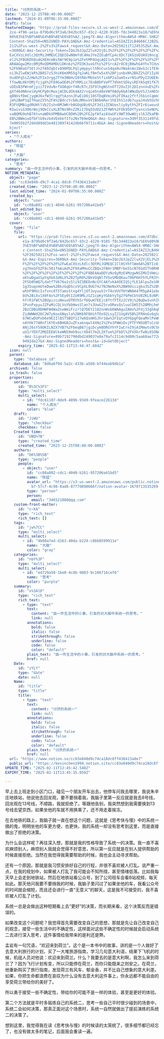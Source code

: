 ```yaml
---
title: "讨厌的系统一"
date: "2023-12-25T08:40:00.000Z"
lastmod: "2024-01-09T06:35:00.000Z"
draft: false
featuredImage: "https://prod-files-secure.s3.us-west-2.amazonaws.com/d7dbc101-8\
  2ce-4f96-ae1a-879bd6c9f3a6/842bc657-d3c2-4220-9185-f8c344023a18/%E6%80%9D%E8%\
  80%83%E5%BF%AB%E4%B8%8E%E6%85%A2.jpeg?X-Amz-Algorithm=AWS4-HMAC-SHA256&X-Amz-\
  Content-Sha256=UNSIGNED-PAYLOAD&X-Amz-Credential=ASIAZI2LB4666CJ2BZGJ%2F20250\
  211%2Fus-west-2%2Fs3%2Faws4_request&X-Amz-Date=20250211T124535Z&X-Amz-Expires\
  =3600&X-Amz-Security-Token=IQoJb3JpZ2luX2VjEL3%2F%2F%2F%2F%2F%2F%2F%2F%2F%2Fw\
  EaCXVzLXdlc3QtMiJHMEUCIQDIEwN0mYdC4HoJYeZIEuBfCp4cXDc71KG1UEUA910ncgIgHF2eC7p\
  el2%2FBU6Dh8u4GXEHcmBs5Wr9E9p1e%2FetMP4UqiAQI1v%2F%2F%2F%2F%2F%2F%2F%2F%2F%2F\
  ARAAGgw2Mzc0MjMxODM4MDUiDKnbz%2FD3K3uxGfhi%2FSrcA2r8C0jB0whG4YhsTCHzwG8aotIs3\
  %2FkN8aGf5EtJn2fA9Zqbtv890PDLPqlymppyclhRnCuxS4qa9uYWa4sAn1NxGJc1fE9cP9Euzm8q\
  ni3kZlwEWjkR%2B8S7z53hiK6mXM55g7qJaKLf8mfw5xX%2BFjunbxN%2BkZ2%2F1IyXOUH4W1%2B\
  UudOFq5iZzHw%2FIa3rggJTYm3N6HzI0tRArMbSeStfix6P2a3am5xvrN1uPDyI2U6E6st%2FFIU3\
  ffowNLHkYOMjfcjgX%2F69GaOE0%2FYRMiic7EnB0DFVePT7dVmtSDkyiREYASq91fK7LPF2p2NFI\
  vDEU83PWrmFjyii7IVdvNrfXO0qUrf4RcR7cJ5F9lhgNStnOT72OvZ3t2DIznnVuE%2FAcFM5SjmV\
  gXf464N6neiHyHCPg0cRwxjACDLdOk4AX2rvqim5n48eVWf0Ady6bAlWNuDpVSJJxHb5n%2BV903M\
  q8NVxfDmCjygWJ6xfW3lrqqYtAznnJFwEiDOj10STDqBVmi8%2FIRaz2ftfJ5binlqmm7b3gZcgPk\
  jm%2BmP1qIfHao255%2FA%2BdccYcbALRMovoVIB6bmRar1hEIhS1zdb7uyaJ4xb5Uzh8A6PXFDL8\
  R3FVQMBigdRUHtlVb2Ishn0MJWKrb0GOqUBz6%2F3d1iZCNUosliy8yth%2FIr6iwousR3hZxr5hG\
  RIwiviG306rWoj9QkCCuXLBTNs9RsZZKiI7Dq5SUD21ZFXWh%2FOk95OYTyxnss5eNU%2BbT9nfCg\
  vaBQMG9ohB76tvnaWDkXPMB6wUC0DH%2B%2FE2pfAfai6VwUFi9WT3OwWUjsl6JZkaPBvLjYhdEfL\
  EB%2BWmioQfbFlG9xzb4VEebkfIfo2NsT69eQ6&X-Amz-Signature=3d9f3531149fd287021289\
  7e0055b2f2d4d89dd3e48130974142db66f8711c4b&X-Amz-SignedHeaders=host&x-id=GetO\
  bject"
series:
  - "个人成长"
authors:
  - "陈猛"
tags:
  - "大脑"
categories:
  - "思考"
summary: "由一件生活中的小事，引发的对大脑中系统一的思考。"
NOTION_METADATA:
  object: "page"
  id: "cc83e840-d9c7-4ca1-8dc8-ff436413a8e7"
  created_time: "2023-12-25T08:40:00.000Z"
  last_edited_time: "2024-01-09T06:35:00.000Z"
  created_by:
    object: "user"
    id: "cc08a802-cdc1-4040-b261-957206a41bd5"
  last_edited_by:
    object: "user"
    id: "cc08a802-cdc1-4040-b261-957206a41bd5"
  cover:
    type: "file"
    file:
      url: "https://prod-files-secure.s3.us-west-2.amazonaws.com/d7dbc101-82ce-4f96-a\
        e1a-879bd6c9f3a6/842bc657-d3c2-4220-9185-f8c344023a18/%E6%80%9D%E8%80%8\
        3%E5%BF%AB%E4%B8%8E%E6%85%A2.jpeg?X-Amz-Algorithm=AWS4-HMAC-SHA256&X-Am\
        z-Content-Sha256=UNSIGNED-PAYLOAD&X-Amz-Credential=ASIAZI2LB466SNMN46UY\
        %2F20250211%2Fus-west-2%2Fs3%2Faws4_request&X-Amz-Date=20250211T124447Z\
        &X-Amz-Expires=3600&X-Amz-Security-Token=IQoJb3JpZ2luX2VjEL3%2F%2F%2F%2\
        F%2F%2F%2F%2F%2F%2FwEaCXVzLXdlc3QtMiJGMEQCICl0SYhflWe6A%2BTIz8i2O1OyOOp\
        zg7HxGFD2F8c501fmAiAd%2F9XaMHuCCZBQx2FBHr1MBPrbe5ScN7EGdITh0RHM6SqIBAjW\
        %2F%2F%2F%2F%2F%2F%2F%2F%2F%2F8BEAAaDDYzNzQyMzE4MzgwNSIMUIVHmiaFqKySspx\
        oKtwDgaU1pYqXk63d6LX%2B2TpR0%2BkVOqNlfV5oSMbQKau796P6H7hYLFR3Yvn7oH3Cr%\
        2FSb0hWQ7LdatfTV676a1s5li9Z3BEDnNcGYC4AfvkA4OEIQSjfLE1AlpuZe10Rr%2FGfZN\
        1g35uqvmUteDww%2BkzGqDScxVCpXL9UG74z7NJNeNxX%2BW9dsiigku3SZ%2BVoONcLm0r\
        whhF9RUcIsfvnc8TSTamsStxg4YljOTJoyuuVJrT4xVUVTHtWN0A4fM5pA41ebndtrvG58P\
        bU%2BiXv1X0FAx%2F5Ey0tIZoR9MLzSZ1cpKyYGbbYyTg2f6PmCbtU8ZKL0zNPaVGKcNVXd\
        hfrR1FWC%2BUpizcuNeuxOTRYh5rf6QuH7EEjc8ftfFTXz2CV9j%2BqDw3unhIkvDR9NPGA\
        1PvnPxpyuJZFwMiCQLVuYbbHwsSlan7s3UwG25rvOResQsluuCGHSI%2BMhLhm%2FXWDbx%\
        2BzCDBo0DHWFW4WaZnxWmiFczrlQ7DEtI182nnWsb6WAAguZAHv%2Fdj33ghAqh%2FHFEq3\
        ZidWWWd26CJW7y6oxGNqsla%2BK69F8HihTOn92LsyZJ1Ug8V5B%2FRHoGv6qSdCfU%2Bei\
        b7WCwDUPxb6e9EIIlQST5BQY127w6QsmHSJhr1Qw%2FIqtvQY6pgFQeaMnlPeWmh5htpVb1\
        nAYHk77ARnTlKYEv6BHGBJuZFsaknqwl4XNz2%2Fe3FWWiOvjPTFYN5UBTsCcUeGnkvszN1\
        ANj26sYS9OKILNZX7VB7%2FbeqB87jgiDcym0DRGYhYFIwCrnI9jA1Mmwto9CVARqhAwGAh\
        uU1rYDXf2MQIEEWlkeWNS9mh9ucrX84l7m2LIKToe%2FbDl%2FVXkrTwNi8SONAabo7Iy&X\
        -Amz-Signature=89b7192790dbd249037e8e79afc2114c9d00c5aa68ae772d5c49f5ff\
        9492da27&X-Amz-SignedHeaders=host&x-id=GetObject"
      expiry_time: "2025-02-11T13:44:47.684Z"
  icon: null
  parent:
    type: "database_id"
    database_id: "8d6a6f9d-5a2c-433b-a560-b744eab9db1a"
  archived: false
  in_trash: false
  properties:
    series:
      id: "B%3C%3FS"
      type: "multi_select"
      multi_select:
        - id: "fdc61107-0de9-4896-9349-9feace22613d"
          name: "个人成长"
          color: "blue"
    draft:
      id: "JiWU"
      type: "checkbox"
      checkbox: false
    Created time:
      id: "UBQ%7B"
      type: "created_time"
      created_time: "2023-12-25T08:40:00.000Z"
    authors:
      id: "bK%3B%5B"
      type: "people"
      people:
        - object: "user"
          id: "cc08a802-cdc1-4040-b261-957206a41bd5"
          name: "陈猛"
          avatar_url: "https://s3-us-west-2.amazonaws.com/public.notion-static.com/775523\
            b7-57cf-4c98-8ad8-8777d898666f/notion-avatar-1678713535269.png"
          type: "person"
          person:
            email: "346521888@qq.com"
    custom-front-matter:
      id: "c~kA"
      type: "rich_text"
      rich_text: []
    tags:
      id: "jw%7CC"
      type: "multi_select"
      multi_select:
        - id: "4b08a7ed-d163-40da-b224-c8bb8599911e"
          name: "大脑"
          color: "gray"
    categories:
      id: "nbY%3F"
      type: "multi_select"
      multi_select:
        - id: "ed729a50-16e0-4cdb-9083-9c106716cef6"
          name: "思考"
          color: "purple"
    summary:
      id: "x%3AlD"
      type: "rich_text"
      rich_text:
        - type: "text"
          text:
            content: "由一件生活中的小事，引发的对大脑中系统一的思考。"
            link: null
          annotations:
            bold: false
            italic: false
            strikethrough: false
            underline: false
            code: false
            color: "default"
          plain_text: "由一件生活中的小事，引发的对大脑中系统一的思考。"
          href: null
    Date:
      id: "zYLY"
      type: "date"
      date: null
    Name:
      id: "title"
      type: "title"
      title:
        - type: "text"
          text:
            content: "讨厌的系统一"
            link: null
          annotations:
            bold: false
            italic: false
            strikethrough: false
            underline: false
            code: false
            color: "default"
          plain_text: "讨厌的系统一"
          href: null
  url: "https://www.notion.so/cc83e840d9c74ca18dc8ff436413a8e7"
  public_url: "https://kevinchen1994.notion.site/cc83e840d9c74ca18dc8ff436413a8e7"
UPDATE_TIME: "2025-02-11T12:45:42.548Z"
EXPIRY_TIME: "2025-02-11T13:45:35.050Z"

---
```

<link rel="stylesheet" href="https://cdn.jsdelivr.net/npm/katex@0.16.2/dist/katex.min.css" integrity="sha384-bYdxxUwYipFNohQlHt0bjN/LCpueqWz13HufFEV1SUatKs1cm4L6fFgCi1jT643X" crossorigin="anonymous">


早上去上班走到小区门口，碰见一个朋友开车出去，他停车问我去哪里，我说朱辛庄地铁站，他说他去回龙观，要不要捎着我，我脑子里第一反应就是我去8号线，回龙观在13号线，不顺路，我就拒绝了。等跟他告别，我突然想到我需要换到13号线去望京西，如果坐他的车就不用换乘了，还不用走着挨冻。


在去地铁的路上，我脑子就一直在想这个问题，这就是《思考快与慢》中的系统一搞的鬼，明明坐他的车更方便，也更快，我的系统一却没有思考到这里，而是直接做出了拒绝的决策。


为什么会这样呢？再往深入想，那就是我的性格导致了系统一的决策。我一直不喜欢麻烦别人，麻烦别人我就会觉得不好意思，所以第一反应就是在别人提供帮助的时候直接拒绝。当然在我觉得我需要帮助的时候，我也会主动寻求帮助。


还有一个原因，那就是我习惯安排好自己的行程，并很不喜欢被人打乱。说严重一点，在我的规划中，如果被人打乱了我可能会不知所措，甚至情绪低落。比如我每天早上会走到地铁站，然后在地铁站看公众号，到了公司班车会看B站视频，每天如此。那天他问我要不要捎我的时候，我脑子里闪过了如果坐他的车，我看公众号的时间就会缩短，而且还会进行一直“无意义”的聊天，这是我不可接受的，我不喜欢被人打乱了计划。


系统一总是会做出这种短期看上去“更好”的决策，而长期来看，这个决策反而是错误的。


如果改变这个问题呢？我觉得首先需要改变自己的思想，那就是先让自己改变自己的观念，接受一些生活中的不确定性，这样面对这些不确定性的时候就会启动系统二去进行深入思考，这件事情给我带来的是利还是弊。


孟岩有一句咒语，“欢迎来到荷兰”。这个是一本书中的故事，讲的是一个人做好了去意大利旅行的计划，买了一大堆旅游指南，学习几句意大利语，结果下飞机的时候，机组人员对他说：欢迎来到荷兰。什么？我要去的是意大利啊，我怎么来到荷兰了？因为飞行计划有变，所以只能停在荷兰，而你只能既来之则安之。在荷兰，他重新购买了旅行指南，发现荷兰有风车、郁金香，并不比自己想象的意大利差。如果，你把生命都浪费在哀叹为什么没有去意大利这件事上，你永远都不能自由的享受荷兰带给你的美好了。


所以勇于接受一些不确定性，带给你的可能不是一样的体验，甚至是更好的体验。


第二个方法就是平时多锻炼自己的系统二，思考一些自己平时很少碰到的场景中，系统二会如何决策，那真正面对这个场景时，系统一自然就做出了提前演练的系统二的决策了。


想到这里，我觉得我在读《思考快与慢》的时候读的太笼统了，很多细节都已经忘了，也没有做太多的笔记，后面我会重读一遍。

